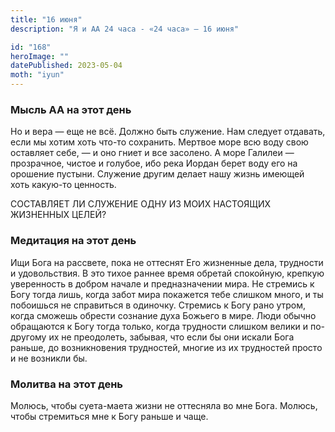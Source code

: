 ```yaml
---
title: "16 июня"
description: "Я и АА 24 часа - «24 часа» — 16 июня"

id: "168"
heroImage: ""
datePublished: 2023-05-04
moth: "iyun"
---
```


### Мысль АА на этот день

Но и вера — еще не всё. Должно быть служение. Нам следует отдавать, если мы
хотим хоть что-то сохранить. Мертвое море всю воду свою оставляет себе, — и
оно гниет и все засолено. А море Галилеи — прозрачное, чистое и голубое, ибо
река Иордан берет воду его на орошение пустыни. Служение другим делает нашу
жизнь имеющей хоть какую-то ценность.

СОСТАВЛЯЕТ ЛИ СЛУЖЕНИЕ ОДНУ ИЗ МОИХ НАСТОЯЩИХ ЖИЗНЕННЫХ ЦЕЛЕЙ?

### Медитация на этот день

Ищи Бога на рассвете, пока не оттеснят Его жизненные дела, трудности и
удовольствия. В это тихое раннее время обретай спокойную, крепкую уверенность
в добром начале и предназначении мира. Не стремись к Богу тогда лишь, когда
забот мира покажется тебе слишком много, и ты побоишься не справиться в
одиночку. Стремись к Богу рано утром, когда сможешь обрести сознание духа
Божьего в мире. Люди обычно обращаются к Богу тогда только, когда трудности
слишком велики и по-другому их не преодолеть, забывая, что если бы они искали
Бога раньше, до возникновения трудностей, многие из их трудностей просто и не
возникли бы.

### Молитва на этот день

Молюсь, чтобы суета-маета жизни не оттесняла во мне Бога. Молюсь, чтобы
стремиться мне к Богу раньше и чаще.

